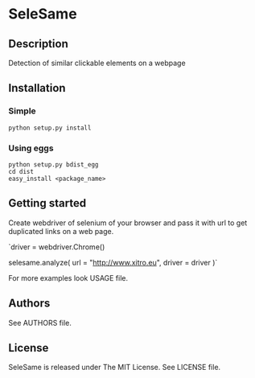 ﻿SeleSame
========

Description
-----------

Detection of similar clickable elements on a webpage

Installation
------------

### Simple

    python setup.py install

### Using eggs

    python setup.py bdist_egg
    cd dist
    easy_install <package_name>

Getting started
---------------

Create webdriver of selenium of your browser and pass it with url to get duplicated links on a web page.

`driver = webdriver.Chrome()

selesame.analyze(
    url = "http://www.xitro.eu",
    driver = driver
)`

For more examples look USAGE file.

Authors
-------

See AUTHORS file.

License
-------

SeleSame is released under The MIT License. See LICENSE file.
